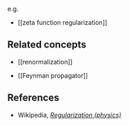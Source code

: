 
e.g.

* [[zeta function regularization]]

## Related concepts

* [[renormalization]]

* [[Feynman propagator]]


## References

* Wikipedia, _[Regularization (physics)](http://en.wikipedia.org/wiki/Regularization_(physics))_
